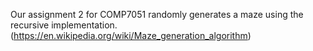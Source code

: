 Our assignment 2 for COMP7051 randomly generates a maze using the recursive implementation.
(https://en.wikipedia.org/wiki/Maze_generation_algorithm)